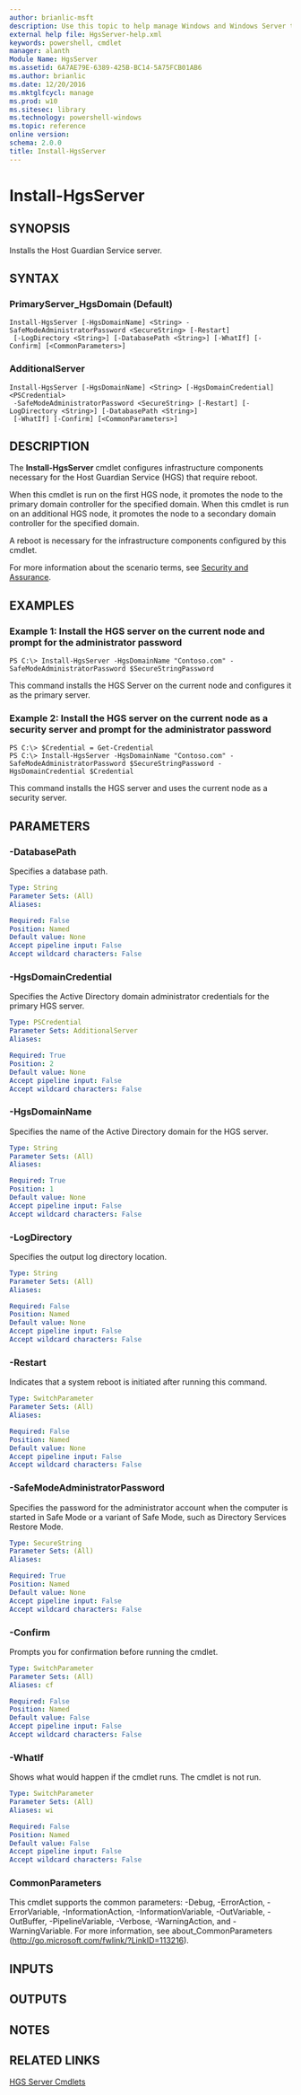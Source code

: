```yaml
---
author: brianlic-msft
description: Use this topic to help manage Windows and Windows Server technologies with Windows PowerShell.
external help file: HgsServer-help.xml
keywords: powershell, cmdlet
manager: alanth
Module Name: HgsServer
ms.assetid: 6A7AE79E-6389-425B-BC14-5A75FCB01AB6
ms.author: brianlic
ms.date: 12/20/2016
ms.mktglfcycl: manage
ms.prod: w10
ms.sitesec: library
ms.technology: powershell-windows
ms.topic: reference
online version: 
schema: 2.0.0
title: Install-HgsServer
---
```


# Install-HgsServer

## SYNOPSIS
Installs the Host Guardian Service server.

## SYNTAX

### PrimaryServer_HgsDomain (Default)
```
Install-HgsServer [-HgsDomainName] <String> -SafeModeAdministratorPassword <SecureString> [-Restart]
 [-LogDirectory <String>] [-DatabasePath <String>] [-WhatIf] [-Confirm] [<CommonParameters>]
```

### AdditionalServer
```
Install-HgsServer [-HgsDomainName] <String> [-HgsDomainCredential] <PSCredential>
 -SafeModeAdministratorPassword <SecureString> [-Restart] [-LogDirectory <String>] [-DatabasePath <String>]
 [-WhatIf] [-Confirm] [<CommonParameters>]
```

## DESCRIPTION
The **Install-HgsServer** cmdlet configures infrastructure components necessary for the Host Guardian Service (HGS) that require reboot.

When this cmdlet is run on the first HGS node, it promotes the node to the primary domain controller for the specified domain.
When this cmdlet is run on an additional HGS node, it promotes the node to a secondary domain controller for the specified domain.

A reboot is necessary for the infrastructure components configured by this cmdlet.

For more information about the scenario terms, see [Security and Assurance](http://go.microsoft.com/fwlink/?LinkId=699209).

## EXAMPLES

### Example 1: Install the HGS server on the current node and prompt for the administrator password
```
PS C:\> Install-HgsServer -HgsDomainName "Contoso.com" -SafeModeAdministratorPassword $SecureStringPassword
```

This command installs the HGS Server on the current node and configures it as the primary server.

### Example 2: Install the HGS server on the current node as a security server and prompt for the administrator password
```
PS C:\> $Credential = Get-Credential
PS C:\> Install-HgsServer -HgsDomainName "Contoso.com" -SafeModeAdministratorPassword $SecureStringPassword -HgsDomainCredential $Credential
```

This command installs the HGS server and uses the current node as a security server.

## PARAMETERS

### -DatabasePath
Specifies a database path.

```yaml
Type: String
Parameter Sets: (All)
Aliases: 

Required: False
Position: Named
Default value: None
Accept pipeline input: False
Accept wildcard characters: False
```

### -HgsDomainCredential
Specifies the Active Directory domain administrator credentials for the primary HGS server.

```yaml
Type: PSCredential
Parameter Sets: AdditionalServer
Aliases: 

Required: True
Position: 2
Default value: None
Accept pipeline input: False
Accept wildcard characters: False
```

### -HgsDomainName
Specifies the name of the Active Directory domain for the HGS server.

```yaml
Type: String
Parameter Sets: (All)
Aliases: 

Required: True
Position: 1
Default value: None
Accept pipeline input: False
Accept wildcard characters: False
```

### -LogDirectory
Specifies the output log directory location.

```yaml
Type: String
Parameter Sets: (All)
Aliases: 

Required: False
Position: Named
Default value: None
Accept pipeline input: False
Accept wildcard characters: False
```

### -Restart
Indicates that a system reboot is initiated after running this command.

```yaml
Type: SwitchParameter
Parameter Sets: (All)
Aliases: 

Required: False
Position: Named
Default value: None
Accept pipeline input: False
Accept wildcard characters: False
```

### -SafeModeAdministratorPassword
Specifies the password for the administrator account when the computer is started in Safe Mode or a variant of Safe Mode, such as Directory Services Restore Mode.

```yaml
Type: SecureString
Parameter Sets: (All)
Aliases: 

Required: True
Position: Named
Default value: None
Accept pipeline input: False
Accept wildcard characters: False
```

### -Confirm
Prompts you for confirmation before running the cmdlet.

```yaml
Type: SwitchParameter
Parameter Sets: (All)
Aliases: cf

Required: False
Position: Named
Default value: False
Accept pipeline input: False
Accept wildcard characters: False
```

### -WhatIf
Shows what would happen if the cmdlet runs.
The cmdlet is not run.

```yaml
Type: SwitchParameter
Parameter Sets: (All)
Aliases: wi

Required: False
Position: Named
Default value: False
Accept pipeline input: False
Accept wildcard characters: False
```

### CommonParameters
This cmdlet supports the common parameters: -Debug, -ErrorAction, -ErrorVariable, -InformationAction, -InformationVariable, -OutVariable, -OutBuffer, -PipelineVariable, -Verbose, -WarningAction, and -WarningVariable. For more information, see about_CommonParameters (http://go.microsoft.com/fwlink/?LinkID=113216).

## INPUTS

## OUTPUTS

## NOTES

## RELATED LINKS

[HGS Server Cmdlets](./hgsserver.md)

